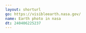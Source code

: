```yaml
---
layout: shorturl
go: https://visibleearth.nasa.gov/
name: Earth photo in nasa
dt: 240406225237
---
```

